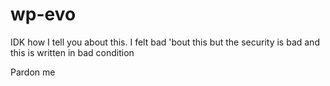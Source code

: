# wp-evo 

IDK how I tell you about this.
I felt bad 'bout this but the security is bad and this is written in bad condition

Pardon me 
